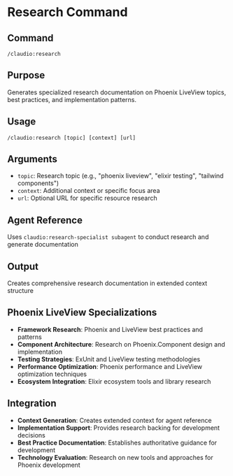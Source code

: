 # Research Command

## Command
`/claudio:research`

## Purpose
Generates specialized research documentation on Phoenix LiveView topics, best practices, and implementation patterns.

## Usage
```
/claudio:research [topic] [context] [url]
```

## Arguments
- `topic`: Research topic (e.g., "phoenix liveview", "elixir testing", "tailwind components")
- `context`: Additional context or specific focus area
- `url`: Optional URL for specific resource research

## Agent Reference
Uses `claudio:research-specialist subagent` to conduct research and generate documentation

## Output
Creates comprehensive research documentation in extended context structure

## Phoenix LiveView Specializations
- **Framework Research**: Phoenix and LiveView best practices and patterns
- **Component Architecture**: Research on Phoenix.Component design and implementation
- **Testing Strategies**: ExUnit and LiveView testing methodologies
- **Performance Optimization**: Phoenix performance and LiveView optimization techniques
- **Ecosystem Integration**: Elixir ecosystem tools and library research

## Integration
- **Context Generation**: Creates extended context for agent reference
- **Implementation Support**: Provides research backing for development decisions
- **Best Practice Documentation**: Establishes authoritative guidance for development
- **Technology Evaluation**: Research on new tools and approaches for Phoenix development